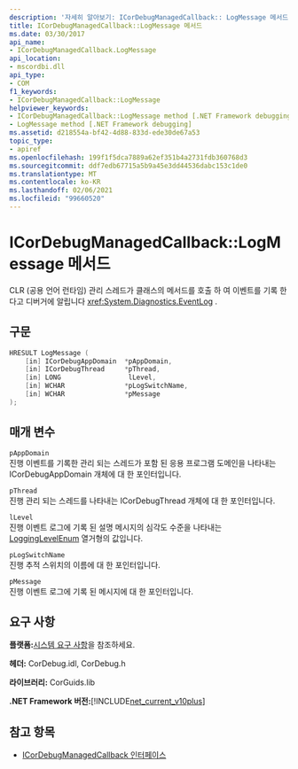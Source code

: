 ```yaml
---
description: '자세히 알아보기: ICorDebugManagedCallback:: LogMessage 메서드'
title: ICorDebugManagedCallback::LogMessage 메서드
ms.date: 03/30/2017
api_name:
- ICorDebugManagedCallback.LogMessage
api_location:
- mscordbi.dll
api_type:
- COM
f1_keywords:
- ICorDebugManagedCallback::LogMessage
helpviewer_keywords:
- ICorDebugManagedCallback::LogMessage method [.NET Framework debugging]
- LogMessage method [.NET Framework debugging]
ms.assetid: d218554a-bf42-4d88-833d-ede30de67a53
topic_type:
- apiref
ms.openlocfilehash: 199f1f5dca7889a62ef351b4a2731fdb360768d3
ms.sourcegitcommit: ddf7edb67715a5b9a45e3dd44536dabc153c1de0
ms.translationtype: MT
ms.contentlocale: ko-KR
ms.lasthandoff: 02/06/2021
ms.locfileid: "99660520"
---
```

# <a name="icordebugmanagedcallbacklogmessage-method"></a>ICorDebugManagedCallback::LogMessage 메서드

CLR (공용 언어 런타임) 관리 스레드가 클래스의 메서드를 호출 하 여 이벤트를 기록 한다고 디버거에 알립니다 <xref:System.Diagnostics.EventLog> .  
  
## <a name="syntax"></a>구문  
  
```cpp  
HRESULT LogMessage (  
    [in] ICorDebugAppDomain  *pAppDomain,  
    [in] ICorDebugThread     *pThread,  
    [in] LONG                 lLevel,  
    [in] WCHAR               *pLogSwitchName,  
    [in] WCHAR               *pMessage  
);  
```  
  
## <a name="parameters"></a>매개 변수  

 `pAppDomain`  
 진행 이벤트를 기록한 관리 되는 스레드가 포함 된 응용 프로그램 도메인을 나타내는 ICorDebugAppDomain 개체에 대 한 포인터입니다.  
  
 `pThread`  
 진행 관리 되는 스레드를 나타내는 ICorDebugThread 개체에 대 한 포인터입니다.  
  
 `lLevel`  
 진행 이벤트 로그에 기록 된 설명 메시지의 심각도 수준을 나타내는 [LoggingLevelEnum](logginglevelenum-enumeration.md) 열거형의 값입니다.  
  
 `pLogSwitchName`  
 진행 추적 스위치의 이름에 대 한 포인터입니다.  
  
 `pMessage`  
 진행 이벤트 로그에 기록 된 메시지에 대 한 포인터입니다.  
  
## <a name="requirements"></a>요구 사항  

 **플랫폼:**[시스템 요구 사항](../../get-started/system-requirements.md)을 참조하세요.  
  
 **헤더:** CorDebug.idl, CorDebug.h  
  
 **라이브러리:** CorGuids.lib  
  
 **.NET Framework 버전:**[!INCLUDE[net_current_v10plus](../../../../includes/net-current-v10plus-md.md)]  
  
## <a name="see-also"></a>참고 항목

- [ICorDebugManagedCallback 인터페이스](icordebugmanagedcallback-interface.md)
